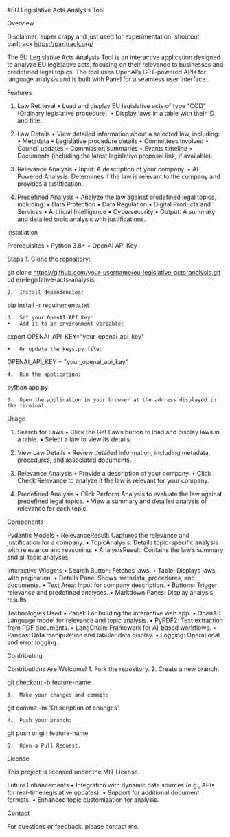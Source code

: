 #EU Legislative Acts Analysis Tool

Overview

Disclaimer: super crapy and just used for experimentation. shoutout parltrack https://parltrack.org/

The EU Legislative Acts Analysis Tool is an interactive application designed to analyze EU legislative acts, focusing on their relevance to businesses and predefined legal topics. The tool uses OpenAI’s GPT-powered APIs for language analysis and is built with Panel for a seamless user interface. 

Features

1. Law Retrieval
	•	Load and display EU legislative acts of type “COD” (Ordinary legislative procedure).
	•	Display laws in a table with their ID and title.

2. Law Details
	•	View detailed information about a selected law, including:
	•	Metadata
	•	Legislative procedure details
	•	Committees involved
	•	Council updates
	•	Commission summaries
	•	Events timeline
	•	Documents (including the latest legislative proposal link, if available).

3. Relevance Analysis
	•	Input: A description of your company.
	•	AI-Powered Analysis: Determines if the law is relevant to the company and provides a justification.

4. Predefined Analysis
	•	Analyze the law against predefined legal topics, including:
	•	Data Protection
	•	Data Regulation
	•	Digital Products and Services
	•	Artificial Intelligence
	•	Cybersecurity
	•	Output: A summary and detailed topic analysis with justifications.

Installation

Prerequisites
	•	Python 3.8+
	•	OpenAI API Key

Steps
	1.	Clone the repository:

git clone https://github.com/your-username/eu-legislative-acts-analysis.git
cd eu-legislative-acts-analysis


	2.	Install dependencies:

pip install -r requirements.txt


	3.	Set your OpenAI API Key:
	•	Add it to an environment variable:

export OPENAI_API_KEY="your_openai_api_key"


	•	Or update the keys.py file:

OPENAI_API_KEY = "your_openai_api_key"


	4.	Run the application:

python app.py


	5.	Open the application in your browser at the address displayed in the terminal.

Usage

1. Search for Laws
	•	Click the Get Laws button to load and display laws in a table.
	•	Select a law to view its details.

2. View Law Details
	•	Review detailed information, including metadata, procedures, and associated documents.

3. Relevance Analysis
	•	Provide a description of your company.
	•	Click Check Relevance to analyze if the law is relevant for your company.

4. Predefined Analysis
	•	Click Perform Analysis to evaluate the law against predefined legal topics.
	•	View a summary and detailed analysis of relevance for each topic.

Components

Pydantic Models
	•	RelevanceResult: Captures the relevance and justification for a company.
	•	TopicAnalysis: Details topic-specific analysis with relevance and reasoning.
	•	AnalysisResult: Contains the law’s summary and all topic analyses.

Interactive Widgets
	•	Search Button: Fetches laws.
	•	Table: Displays laws with pagination.
	•	Details Pane: Shows metadata, procedures, and documents.
	•	Text Area: Input for company description.
	•	Buttons: Trigger relevance and predefined analyses.
	•	Markdown Panes: Display analysis results.

Technologies Used
	•	Panel: For building the interactive web app.
	•	OpenAI: Language model for relevance and topic analysis.
	•	PyPDF2: Text extraction from PDF documents.
	•	LangChain: Framework for AI-based workflows.
	•	Pandas: Data manipulation and tabular data display.
	•	Logging: Operational and error logging.

Contributing

Contributions Are Welcome!
	1.	Fork the repository.
	2.	Create a new branch:

git checkout -b feature-name


	3.	Make your changes and commit:

git commit -m "Description of changes"


	4.	Push your branch:

git push origin feature-name


	5.	Open a Pull Request.

License

This project is licensed under the MIT License.

Future Enhancements
	•	Integration with dynamic data sources (e.g., APIs for real-time legislative updates).
	•	Support for additional document formats.
	•	Enhanced topic customization for analysis.

Contact

For questions or feedback, please contact me.
